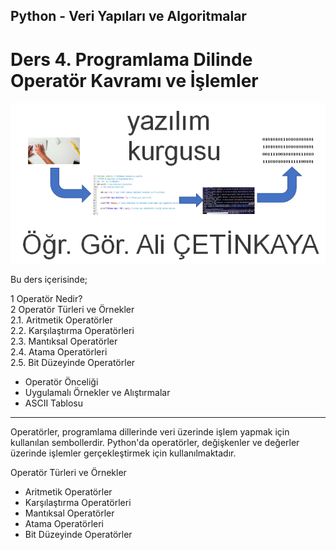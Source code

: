 ## Python - Veri Yapıları ve Algoritmalar
# Ders 4. Programlama Dilinde Operatör Kavramı ve İşlemler

![alternatif metin](https://github.com/acetinkaya/yapayzeka/blob/main/Programlama-8.png)

Bu ders içerisinde;

1 Operatör Nedir?  
2 Operatör Türleri ve Örnekler  
  2.1. Aritmetik Operatörler  
  2.2. Karşılaştırma Operatörleri  
  2.3. Mantıksal Operatörler  
  2.4. Atama Operatörleri  
  2.5. Bit Düzeyinde Operatörler   
* Operatör Önceliği  
* Uygulamalı Örnekler ve Alıştırmalar
* ASCII Tablosu
  
---

Operatörler, programlama dillerinde veri üzerinde işlem yapmak için kullanılan sembollerdir. Python'da operatörler, değişkenler ve değerler üzerinde işlemler gerçekleştirmek için kullanılmaktadır.

Operatör Türleri ve Örnekler
  * Aritmetik Operatörler  
  * Karşılaştırma Operatörleri  
  * Mantıksal Operatörler  
  * Atama Operatörleri  
  * Bit Düzeyinde Operatörler   


